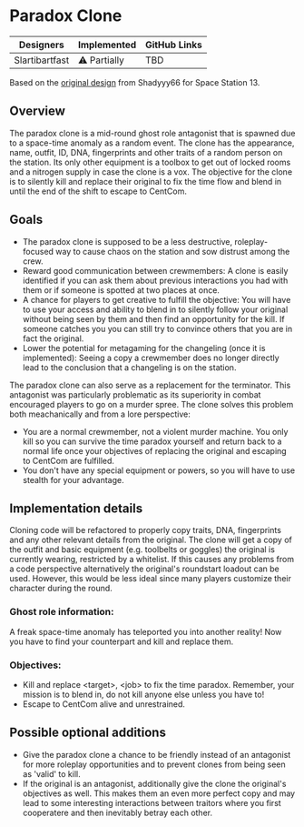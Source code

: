 # Paradox Clone

| Designers | Implemented | GitHub Links |
|---|---|---|
| Slartibartfast | :warning: Partially | TBD |

Based on the [original design](https://github.com/tgstation/tgstation/pull/71141) from Shadyyy66 for Space Station 13.

## Overview
The paradox clone is a mid-round ghost role antagonist that is spawned due to a space-time anomaly as a random event. The clone has the appearance, name, outfit, ID, DNA, fingerprints and other traits of a random person on the station. Its only other equipment is a toolbox to get out of locked rooms and a nitrogen supply in case the clone is a vox.
The objective for the clone is to silently kill and replace their original to fix the time flow and blend in until the end of the shift to escape to CentCom.

## Goals
- The paradox clone is supposed to be a less destructive, roleplay-focused way to cause chaos on the station and sow distrust among the crew.
- Reward good communication between crewmembers: A clone is easily identified if you can ask them about previous interactions you had with them or if someone is spotted at two places at once.
- A chance for players to get creative to fulfill the objective: You will have to use your access and ability to blend in to silently follow your original without being seen by them and then find an opportunity for the kill. If someone catches you you can still try to convince others that you are in fact the original.
- Lower the potential for metagaming for the changeling (once it is implemented): Seeing a copy a crewmember does no longer directly lead to the conclusion that a changeling is on the station.

The paradox clone can also serve as a replacement for the terminator. This antagonist was particularly problematic as its superiority in combat encouraged players to go on a murder spree. The clone solves this problem both meachanically and from a lore perspective:
- You are a normal crewmember, not a violent murder machine. You only kill so you can survive the time paradox yourself and return back to a normal life once your objectives of replacing the original and escaping to CentCom are fulfilled.
- You don't have any special equipment or powers, so you will have to use stealth for your advantage.

## Implementation details
Cloning code will be refactored to properly copy traits, DNA, fingerprints and any other relevant details from the original.
The clone will get a copy of the outfit and basic equipment (e.g. toolbelts or goggles) the original is currently wearing, restricted by a whitelist. If this causes any problems from a code perspective alternatively the original's roundstart loadout can be used. However, this would be less ideal since many players customize their character during the round.

### Ghost role information:

A freak space-time anomaly has teleported you into another reality! Now you have to find your counterpart and kill and replace them.

### Objectives:
- Kill and replace  \<target\>, \<job\> to fix the time paradox. Remember, your mission is to blend in, do not kill anyone else unless you have to!
- Escape to CentCom alive and unrestrained.

## Possible optional additions
- Give the paradox clone a chance to be friendly instead of an antagonist for more roleplay opportunities and to prevent clones from being seen as 'valid' to kill.
- If the original is an antagonist, additionally give the clone the original's objectives as well. This makes them an even more perfect copy and may lead to some interesting interactions between traitors where you first cooperatere and then inevitably betray each other.
